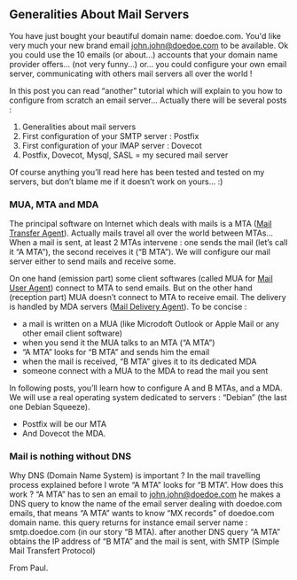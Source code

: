 ## Generalities About Mail Servers

You have just bought your beautiful domain name: doedoe.com.
You'd like very much your new brand email john.john@doedoe.com to be available.
Ok you could use the 10 emails (or about...) accounts that your domain name provider offers... (not very funny...) or... you could configure your own email server, communicating with others mail servers all over the world !

In this post you can read “another” tutorial which will explain to you how to configure from scratch an email server... 
Actually there will be several posts :

1.  Generalities about mail servers
2.  First configuration of your SMTP server : Postfix
3.  First configuration of your IMAP server : Dovecot
4.  Postfix, Dovecot, Mysql, SASL = my secured mail server 

Of course anything you’ll read here has been tested and tested on my servers, but don’t blame me if it doesn’t work on yours... :)

### MUA, MTA and MDA

The principal software on Internet which deals with mails is a MTA ([Mail Transfer Agent](http://en.wikipedia.org/wiki/Mail_Transfer_Agent)). Actually mails travel all over the world between MTAs...
When a mail is sent, at least 2 MTAs intervene : one sends the mail (let’s call it “A MTA”), the second receives it (“B MTA”).
We will configure our mail server either to send mails and receive some.

On one hand (emission part) some client softwares (called MUA for [Mail User Agent](http://en.wikipedia.org/wiki/Mail_User_Agent)) connect to MTA to send emails. But on the other hand (reception part) MUA doesn’t connect to MTA to receive email. The delivery is handled by MDA servers ([Mail Delivery Agent](http://en.wikipedia.org/wiki/Mail_Delivery_Agent)).
To be concise : 

-  a mail is written on a MUA (like Microdoft Outlook or Apple Mail or any other email client software)
-  when you send it the MUA talks to an MTA (“A MTA”)
-  “A MTA” looks for “B MTA” and sends him the email
-  when the mail is received, “B MTA” gives it to its dedicated MDA
-  someone connect with a MUA to the MDA to read the mail you sent 


In following posts, you’ll learn how to configure A and B MTAs, and a MDA.
We will use a real operating system dedicated to servers : “Debian” (the last one Debian Squeeze).

-  Postfix will be our MTA
-  And Dovecot the MDA.

### Mail is nothing without DNS

Why DNS (Domain Name System) is important ? In the mail travelling process explained before I wrote “A MTA” looks for “B MTA”. How does this work ?
“A MTA” has to sen an email to john.john@doedoe.com
he makes a DNS query to know the name of the email server dealing with doedoe.com emails, that means “A MTA” wants to know “MX records” of doedoe.com domain name.
this query returns for instance email server name : smtp.doedoe.com (in our story “B MTA).
after another DNS query “A MTA” obtains the IP address of “B MTA” and the mail is sent, with SMTP (Simple Mail Transfert Protocol)

From Paul.